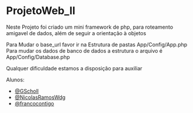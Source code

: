 # ProjetoWeb_ll
Neste Projeto foi criado um mini framework de php, para roteamento amigavel de dados, além de seguir a orientação à objetos


Para Mudar o base_url favor ir na Estrutura de pastas App/Config/App.php
Para mudar os dados de banco de dados  a estrutura o arquivo é App/Config/Database.php

Qualquer dificuldade estamos a disposição para auxiliar


Alunos: 
- [@GScholl](https://www.github.com/GScholl)
- [@NicolasRamosWdg](https://www.github.com/NicolasRamosWdg)
- [@francocontigo](https://www.github.com/francocontigo)
